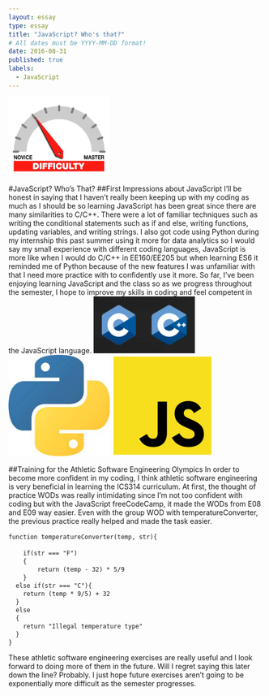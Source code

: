 ```yaml
---
layout: essay
type: essay
title: "JavaScript? Who's that?"
# All dates must be YYYY-MM-DD format!
date: 2016-08-31
published: true
labels:
  - JavaScript
---
```


<img width="200px" class="rounded float-start pe-4" src="../img/difficulty/degree_difficulty.jpg">

#JavaScript? Who’s That?
##First Impressions about JavaScript
I’ll be honest in saying that I haven’t really been keeping up with my coding as much as I should be so learning JavaScript has been great since there are many similarities to C/C++. There were a lot of familiar techniques such as writing the conditional statements such as if and else, writing functions, updating variables, and writing strings. I also got code using Python during my internship this past summer using it more for data analytics so I would say my small experience with different coding languages, JavaScript is more like when I would do C/C++ in EE160/EE205 but when learning ES6 it reminded me of Python because of the new features I was unfamiliar with that I need more practice with to confidently use it more. So far, I’ve been enjoying learning JavaScript and the class so as we progress throughout the semester, I hope to improve my skills in coding and feel competent in the JavaScript language.
<img width="200px" class="rounded float-start pe-4" src="../img/c.png">
<img width="200px" class="rounded float-start pe-4" src="../img/python.jpeg">
<img width="200px" class="rounded float-start pe-4" src="../img/javascript.png">

##Training for the Athletic Software Engineering Olympics
In order to become more confident in my coding, I think athletic software engineering is very beneficial in learning the ICS314 curriculum. At first, the thought of practice WODs was really intimidating since I’m not too confident with coding but with the JavaScript freeCodeCamp, it made the WODs from E08 and E09 way easier. Even with the group WOD with temperatureConverter, the previous practice really helped and made the task easier. 

```
function temperatureConverter(temp, str){

	if(str === "F")
	{
		return (temp - 32) * 5/9
	}
  else if(str === "C"){
  	return (temp * 9/5) + 32
  }
  else
  {
  	return "Illegal temperature type"
  }
}
```
These athletic software engineering exercises are really useful and I look forward to doing more of them in the future. Will I regret saying this later down the line? Probably. I just hope future exercises aren’t going to be exponentially more difficult as the semester progresses.
